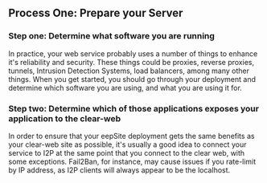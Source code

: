 
Process One: Prepare your Server
--------------------------------



### Step one: Determine what software you are running

In practice, your web service probably uses a number of things to enhance it's
reliability and security. These things could be proxies, reverse proxies,
tunnels, Intrusion Detection Systems, load balancers, among many other things.
When you get started, you should go through your deployment and determine which
software you are using, and what you are using it for.

### Step two: Determine which of those applications exposes your application to the clear-web

In order to ensure that your eepSite deployment gets the same benefits as your
clear-web site as possible, it's usually a good idea to connect your service to
I2P at the same point that you connect to the clear web, with some exceptions.
Fail2Ban, for instance, may cause issues if you rate-limit by IP address, as I2P
clients will always appear to be the localhost.
